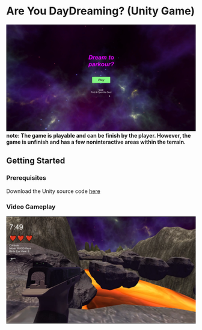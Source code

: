 # Are You DayDreaming? (Unity Game)
![alt text](https://github.com/JoshuaViado/Are-You-DayDreaming-Game/blob/master/Screenshots/HomePage.png "HomePage")
**note: The game is playable and can be finish by the player. However, the game is unfinish and has a few noninteractive areas within the terrain.**
## Getting Started

### Prerequisites
Download the Unity source code [here](https://drive.google.com/uc?id=1wLmStk_6Sf3IFSq7g6g5dgJStQEHNM8_&export=download)
### Video Gameplay
[![IMAGE ALT TEXT HERE](https://github.com/JoshuaViado/Are-You-DayDreaming-Game/blob/master/Screenshots/Gameplay2.PNG)](https://www.youtube.com/watch?v=N6kwYU_jYrE)
